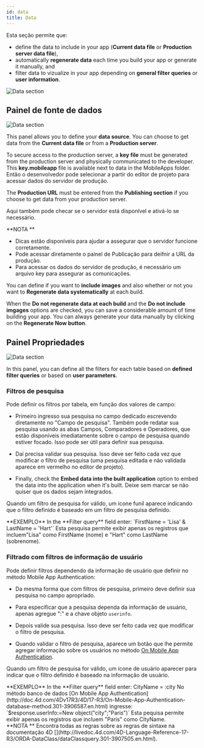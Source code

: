 ```yaml
---
id: data
title: Data
---
```


Esta seção permite que:

* define the data to include in your app (**Current data file** or **Production server data file**),
* automatically **regenerate data** each time you build your app or generate it manually, and
* filter data to vizualize in your app depending on **general filter queries** or **user information**.

![Data section](assets/en/project-editor/Data-tab-4D-for-iOS.png)

## Painel de fonte de dados

![Data section](assets/en/project-editor/Data-source-panel-4D-for-iOS.png)

This panel allows you to define your **data source**. You can choose to get data from the **Current data file** or from a **Production server**.

To secure access to the production server, a **key file** must be generated from the production server and physically communicated to the developer. This **key.mobileapp** file is available next to data in the MobileApps folder. Então o desenvolvedor pode selecionar a partir do editor de projeto para acessar dados do servidor de produção.

The **Production URL** must be entered from the **Publishing section** if you choose to get data from your production server.

Aqui também pode checar se o servidor está disponível e ativá-lo se necessário.

<div markdown="1" class = "tips">
**NOTA **

* Dicas estão disponíveis para ajudar a assegurar que o servidor funcione corretamente.
* Pode acessar diretamente o painel de Publicação para deifnir a URL da produção.
* Para acessar os dados do servidor de produção, é necessário um arquivo key para assegurar as comunicações.
</div>

You can define if you want to **include images** and also whether or not you want to **Regenerate data systematically** at each build.

When the **Do not regenerate data at each build** and the **Do not include imgages** options are checked, you can save a considerable amount of time building your app. You can always generate your data manually by clicking on the **Regenerate Now button**.


## Painel Propriedades

![Data section](assets/en/project-editor/Properties-Panel-4D-for-iOS.png)

In this panel, you can define all the filters for each table based on **defined filter queries** or based on **user parameters**.

### Filtros de pesquisa

Pode definir os filtros por tabela, em função dos valores de campo:

* Primeiro ingresso sua pesquisa no campo dedicado escrevendo diretamente no "Campo de pesquisa". Também pode redatar sua pesquisa usando as abas Campos, Comparadores e Operadores, que estão disponíveis imediatamente sobre o campo de pesquisa quando estiver focado. Isso pode ser útil para definir sua pesquisa.

* Daí precisa validar sua pesquisa. Isso deve ser feito cada vez que modificar o filtro de pesquisa (uma pesquisa editada e não validada aparece em vermelho no editor de projeto).

* Finally, check the **Embed data into the built application** option to embed the data into the application when it's built. Deixe sem marcar se não quiser que os dados sejam integrados.

Quando um filtro de pesquisa for válido, um ícone funil aparece indicando que o filtro definido é baseado em um filtro de pesquisa definido.

<div markdown="1" class = "tips">
**EXEMPLO**
In the **Filter query** field enter:
`FirstName = 'Lisa' & LastName = 'Hart'`
Esta pesquisa permite exibir apenas os registros que incluem"Lisa" como FirstName (nome) e "Hart" como LastName (sobrenome).
</div>


### Filtrado com filtros de informação de usuário

Pode definir filtros dependendo da informação de usuário que definir no método Mobile App Authentication:

* Da mesma forma que com filtros de pesquisa, primeiro deve definir sua pesquisa no campo apropriado.

* Para especificar que a pesquisa dependa da informação de usuário, apenas agregue ":" e a chave objeto `userinfo`.

* Depois valide sua pesquisa. Isso deve ser feito cada vez que modificar o filtro de pesquisa.

* Quando validar o filtro de pesquisa, aparece um botão que lhe permite agregar informação sobre os usuários no método [On Mobile App Authentication](http://doc.4d.com/4Dv17R3/4D/17-R3/On-Mobile-App-Authentication-database-method.301-3906587.en.html).

Quando um filtro de pesquisa for válido, um ícone de usuário aparecer para indicar que o filtro definido é baseado na informação de usuário.

<div markdown="1" class = "tips">
**EXEMPLO**
In the **Filter query** field enter:
CityName = :city
No método banco de dados [On Mobile App Authentication](http://doc.4d.com/4Dv17R3/4D/17-R3/On-Mobile-App-Authentication-database-method.301-3906587.en.html) ingresse:
`$response.userInfo:=New object("city";"Paris")`
Esta pequisa permite exibir apenas os registros que incluem "Paris" como CityName.
</div>

<div markdown="1" class = "tips">
**NOTA **
Encontra todas as regras sobre as regras de sintaxe na documentação 4D [](http://livedoc.4d.com/4D-Language-Reference-17-R3/ORDA-DataClass/dataClassquery.301-3907505.en.html).
</div>


